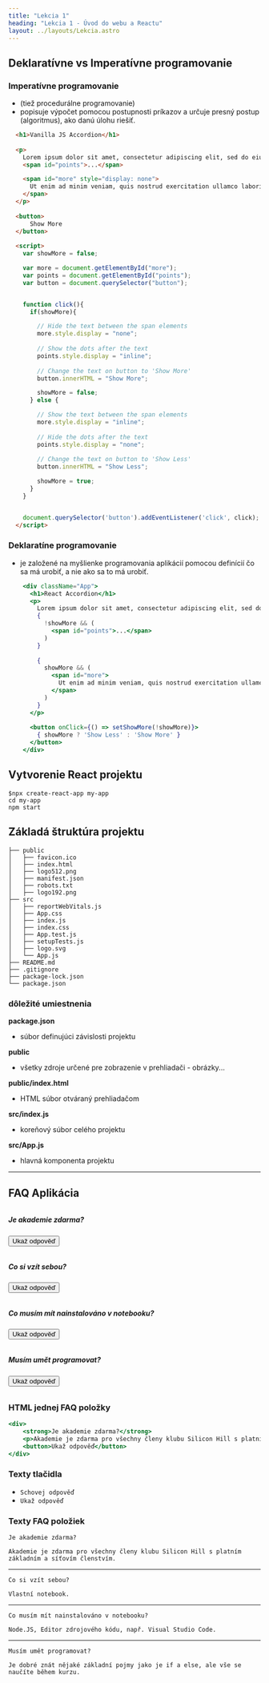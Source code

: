 ```yaml
---
title: "Lekcia 1"
heading: "Lekcia 1 - Úvod do webu a Reactu"
layout: ../layouts/Lekcia.astro
---
```



## Deklaratívne vs Imperatívne programovanie

### Imperatívne programovanie
- (tiež procedurálne programovanie)
- popisuje výpočet pomocou postupnosti príkazov a určuje presný postup (algoritmus), ako danú úlohu riešiť.


```html
  <h1>Vanilla JS Accordion</h1>
  
  <p>
    Lorem ipsum dolor sit amet, consectetur adipiscing elit, sed do eiusmod tempor incididunt ut labore et dolore magna aliqua.
    <span id="points">...</span>

    <span id="more" style="display: none">
      Ut enim ad minim veniam, quis nostrud exercitation ullamco laboris nisi ut aliquip ex ea commodo consequat. Duis aute irure dolor in reprehenderit in voluptate velit esse cillum dolore eu fugiat nulla pariatur. Excepteur sint occaecat cupidatat non proident, sunt in culpa qui officia deserunt mollit anim id est laborum.
    </span>
  </p>
  
  <button>
      Show More
  </button>
  
  <script>
    var showMore = false;

    var more = document.getElementById("more");
    var points = document.getElementById("points");
    var button = document.querySelector("button");


    function click(){
      if(showMore){

        // Hide the text between the span elements
        more.style.display = "none";
  
        // Show the dots after the text
        points.style.display = "inline";
  
        // Change the text on button to 'Show More'
        button.innerHTML = "Show More";

        showMore = false;
      } else {

        // Show the text between the span elements
        more.style.display = "inline";
  
        // Hide the dots after the text
        points.style.display = "none";
  
        // Change the text on button to 'Show Less'
        button.innerHTML = "Show Less";

        showMore = true;
      }
    }


    document.querySelector('button').addEventListener('click', click);
  </script>
```

### Deklaratíne programovanie 
- je založené na myšlienke programovania aplikácií pomocou definícií čo sa má urobiť, a nie ako sa to má urobiť.

```jsx
    <div className="App">
      <h1>React Accordion</h1>
      <p>
        Lorem ipsum dolor sit amet, consectetur adipiscing elit, sed do eiusmod tempor incididunt ut labore et dolore magna aliqua.
        {
          !showMore && (
            <span id="points">...</span>
          )
        }
        
        {
          showMore && (
            <span id="more">
              Ut enim ad minim veniam, quis nostrud exercitation ullamco laboris nisi ut aliquip ex ea commodo consequat. Duis aute irure dolor in reprehenderit in voluptate velit esse cillum dolore eu fugiat nulla pariatur. Excepteur sint occaecat cupidatat non proident, sunt in culpa qui officia deserunt mollit anim id est laborum.
            </span>
          )
        }
      </p>
  
      <button onClick={() => setShowMore(!showMore)}>
        { showMore ? 'Show Less' : 'Show More' }
      </button>
    </div>
```


## Vytvorenie React projektu

```shell
$npx create-react-app my-app
cd my-app
npm start
```

## Základá štruktúra projektu

```
├── public
│   ├── favicon.ico
│   ├── index.html
│   ├── logo512.png
│   ├── manifest.json
│   ├── robots.txt
│   ├── logo192.png
├── src
│   ├── reportWebVitals.js
│   ├── App.css
│   ├── index.js
│   ├── index.css
│   ├── App.test.js
│   ├── setupTests.js
│   ├── logo.svg
│   └── App.js
├── README.md
├── .gitignore
├── package-lock.json
└── package.json
```

### dôležité umiestnenia

**package.json**
- súbor definujúci závislosti projektu

**public**

- všetky zdroje určené pre zobrazenie v prehliadači - obrázky...

**public/index.html**

- HTML súbor otváraný prehliadačom​

**src/index.js**

- koreňový súbor celého projektu​

**src/App.js**

- hlavná komponenta projektu

---

## FAQ Aplikácia

<style>
    .faq-item {
        margin: 2rem 0;
    }
    .faq-item p {
        display: none;
    }
</style> 

<div class="faq-item">
<h5>Je akademie zdarma?</h5>
<p>Akademie je zdarma pro všechny členy klubu Silicon Hill s platním základním a síťovím členstvím.</p>
<button>Ukaž odpověď</button>
</div>

<div class="faq-item">
<h5>Co si vzít sebou?</h5>
<p>Vlastní notebook.</p>
<button>Ukaž odpověď</button>
</div>

<div class="faq-item">
<h5>Co musím mít nainstalováno v notebooku?</h5>
<p>Node.JS, Editor zdrojového kódu, např. Visual Studio Code.</p>
<button>Ukaž odpověď</button>
</div>

<div class="faq-item">
<h5>Musím umět programovat?</h5>
<p>Je dobré znát nějaké základní pojmy jako je if a else, ale vše se naučíte během kurzu.</p>
<button>Ukaž odpověď</button>
</div>

<script>
    Array.from(document.querySelectorAll('.faq-item')).forEach((item) => {
        const button = item.querySelector('button');
        const answer = item.querySelector('p');
        
        console.log(answer.style.display);

        button.addEventListener('click', (e) => {
            console.log(e.target);

            if(answer.style.display === ''){
                answer.style.display = 'block';
                button.innerText = 'Schovej odpověď';
            } else {
                answer.style.display = '';
                button.innerText = 'Ukaž odpověď';
            }
        });
    })
</script>


### HTML jednej FAQ položky

```jsx
<div>
    <strong>Je akademie zdarma?</strong>
    <p>Akademie je zdarma pro všechny členy klubu Silicon Hill s platním základním a síťovím členstvím.</p>
    <button>Ukaž odpověď</button>
</div>
```



### Texty tlačidla

- `Schovej odpověď`
- `Ukaž odpověď`


### Texty FAQ položiek

```
Je akademie zdarma?
```

```
Akademie je zdarma pro všechny členy klubu Silicon Hill s platním základním a síťovím členstvím.
```
---
```
Co si vzít sebou?
```

```
Vlastní notebook.
```
---

```
Co musím mít nainstalováno v notebooku?
```
```
Node.JS, Editor zdrojového kódu, např. Visual Studio Code.
```
---
```
Musím umět programovat?
```
```
Je dobré znát nějaké základní pojmy jako je if a else, ale vše se naučíte během kurzu.
```
<br/>
<br/>
<br/>
<br/>
